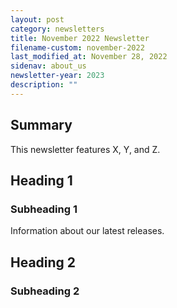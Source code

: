 ```yaml
---
layout: post
category: newsletters
title: November 2022 Newsletter
filename-custom: november-2022
last_modified_at: November 28, 2022
sidenav: about_us
newsletter-year: 2023
description: ""
---
```

## Summary

This newsletter features X, Y, and Z.



## Heading 1

### Subheading 1

Information about our latest releases.



## Heading 2

### Subheading 2